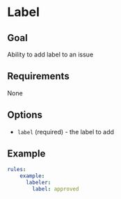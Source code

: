 # Label

## Goal

Ability to add label to an issue 

## Requirements

None

## Options

- `label` (required) - the label to add

## Example
```yaml
rules:
    example:
      labeler:
        label: approved
```
